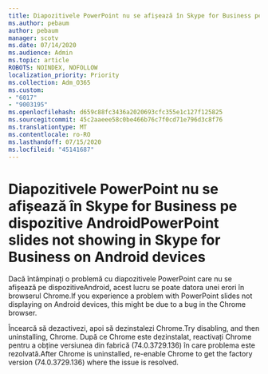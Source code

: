 ```yaml
---
title: Diapozitivele PowerPoint nu se afișează în Skype for Business pe dispozitive Android
ms.author: pebaum
author: pebaum
manager: scotv
ms.date: 07/14/2020
ms.audience: Admin
ms.topic: article
ROBOTS: NOINDEX, NOFOLLOW
localization_priority: Priority
ms.collection: Adm_O365
ms.custom:
- "6017"
- "9003195"
ms.openlocfilehash: d659c88fc3436a2020693cfc355e1c127f125825
ms.sourcegitcommit: 45c2aaeee58c0be466b76c7f0cd71e796d3c8f76
ms.translationtype: MT
ms.contentlocale: ro-RO
ms.lasthandoff: 07/15/2020
ms.locfileid: "45141687"
---
```

# <a name="powerpoint-slides-not-showing-in-skype-for-business-on-android-devices"></a><span data-ttu-id="e5c0e-102">Diapozitivele PowerPoint nu se afișează în Skype for Business pe dispozitive Android</span><span class="sxs-lookup"><span data-stu-id="e5c0e-102">PowerPoint slides not showing in Skype for Business on Android devices</span></span>

<span data-ttu-id="e5c0e-103">Dacă întâmpinați o problemă cu diapozitivele PowerPoint care nu se afișează pe dispozitiveAndroid, acest lucru se poate datora unei erori în browserul Chrome.</span><span class="sxs-lookup"><span data-stu-id="e5c0e-103">If you experience a problem with PowerPoint slides not displaying on Android devices, this might be due to a bug in the Chrome browser.</span></span>

<span data-ttu-id="e5c0e-104">Încearcă să dezactivezi, apoi să dezinstalezi Chrome.</span><span class="sxs-lookup"><span data-stu-id="e5c0e-104">Try disabling, and then uninstalling, Chrome.</span></span> <span data-ttu-id="e5c0e-105">După ce Chrome este dezinstalat, reactivați Chrome pentru a obține versiunea din fabrică (74.0.3729.136) în care problema este rezolvată.</span><span class="sxs-lookup"><span data-stu-id="e5c0e-105">After Chrome is uninstalled, re-enable Chrome to get the factory version (74.0.3729.136) where the issue is resolved.</span></span>